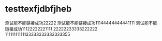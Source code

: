 # testtexfjdbfjheb
测试能不能链接成功22222
测试能不能链接成功11144444444441111
测试能不能链接成功11122222221111
22222233333222222
11111111111133333333333333355
